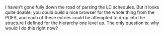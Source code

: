 I haven't gone fully down the road of parsing the LC schedules. But it looks quite doable; you could build a nice browser for the whole thing from the PDFS, and each of these entries could be attempted to drop into the structure I defined for the hierarchy one level up. The only question is: why would I do this right now?
